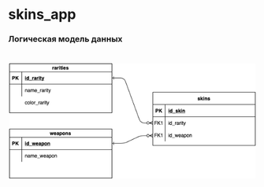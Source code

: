 # skins_app

### Логическая модель данных

<p align="center" style="margin-top: 40px">
 <img width="500px" src="./ER_diagram.png" alt="qr"/>
</p>
